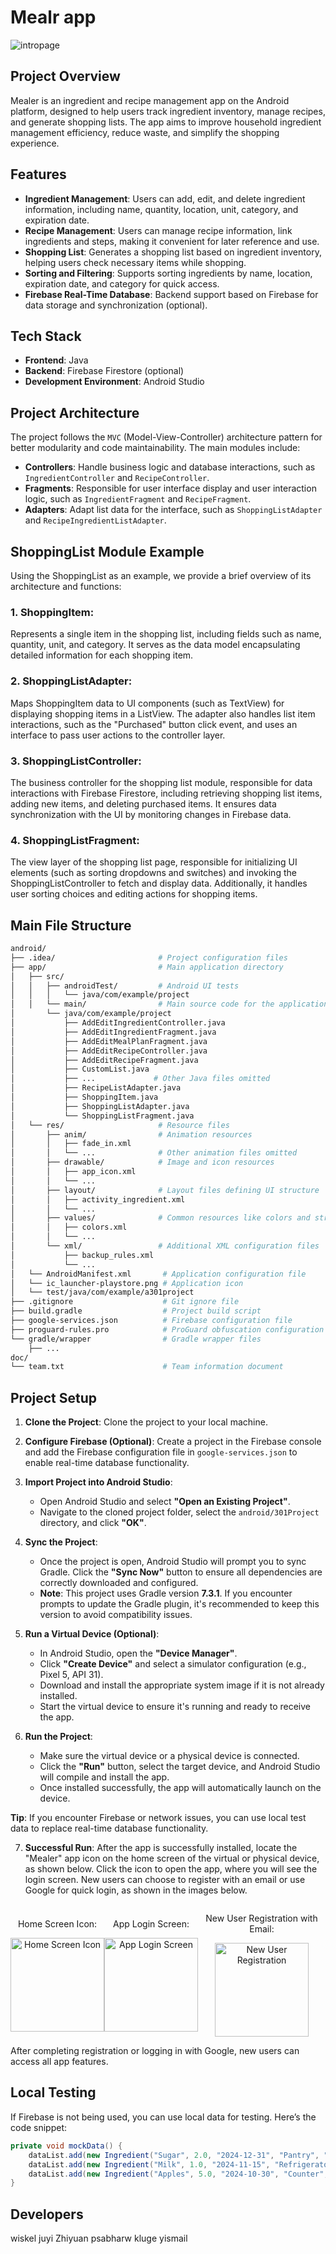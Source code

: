 # Mealr app

![intropage](./demo_img/intropage.png)

## Project Overview

Mealer is an ingredient and recipe management app on the Android platform, designed to help users track ingredient inventory, manage recipes, and generate shopping lists. The app aims to improve household ingredient management efficiency, reduce waste, and simplify the shopping experience.

## Features

- **Ingredient Management**: Users can add, edit, and delete ingredient information, including name, quantity, location, unit, category, and expiration date.
- **Recipe Management**: Users can manage recipe information, link ingredients and steps, making it convenient for later reference and use.
- **Shopping List**: Generates a shopping list based on ingredient inventory, helping users check necessary items while shopping.
- **Sorting and Filtering**: Supports sorting ingredients by name, location, expiration date, and category for quick access.
- **Firebase Real-Time Database**: Backend support based on Firebase for data storage and synchronization (optional).

## Tech Stack

- **Frontend**: Java
- **Backend**: Firebase Firestore (optional)
- **Development Environment**: Android Studio

## Project Architecture

The project follows the `MVC` (Model-View-Controller) architecture pattern for better modularity and code maintainability. The main modules include:

- **Controllers**: Handle business logic and database interactions, such as `IngredientController` and `RecipeController`.
- **Fragments**: Responsible for user interface display and user interaction logic, such as `IngredientFragment` and `RecipeFragment`.
- **Adapters**: Adapt list data for the interface, such as `ShoppingListAdapter` and `RecipeIngredientListAdapter`.

## ShoppingList Module Example

Using the ShoppingList as an example, we provide a brief overview of its architecture and functions:

### 1. ShoppingItem:

Represents a single item in the shopping list, including fields such as name, quantity, unit, and category. It serves as the data model encapsulating detailed information for each shopping item.

### 2. ShoppingListAdapter:

Maps ShoppingItem data to UI components (such as TextView) for displaying shopping items in a ListView. The adapter also handles list item interactions, such as the "Purchased" button click event, and uses an interface to pass user actions to the controller layer.

### 3. ShoppingListController:

The business controller for the shopping list module, responsible for data interactions with Firebase Firestore, including retrieving shopping list items, adding new items, and deleting purchased items. It ensures data synchronization with the UI by monitoring changes in Firebase data.

### 4. ShoppingListFragment:

The view layer of the shopping list page, responsible for initializing UI elements (such as sorting dropdowns and switches) and invoking the ShoppingListController to fetch and display data. Additionally, it handles user sorting choices and editing actions for shopping items.

## Main File Structure

```sh
android/
├── .idea/                       # Project configuration files
├── app/                         # Main application directory
│   ├── src/
│   │   ├── androidTest/         # Android UI tests
│   │   │   └── java/com/example/project
│   │   └── main/                # Main source code for the application
│       └── java/com/example/project
│           ├── AddEditIngredientController.java
│           ├── AddEditIngredientFragment.java
│           ├── AddEditMealPlanFragment.java
│           ├── AddEditRecipeController.java
│           ├── AddEditRecipeFragment.java
│           ├── CustomList.java
│           ├── ...             # Other Java files omitted
│           ├── RecipeListAdapter.java
│           ├── ShoppingItem.java
│           ├── ShoppingListAdapter.java
│           └── ShoppingListFragment.java
│   └── res/                     # Resource files
│       ├── anim/                # Animation resources
│       │   ├── fade_in.xml
│       │   └── ...              # Other animation files omitted
│       ├── drawable/            # Image and icon resources
│       │   ├── app_icon.xml
│       │   └── ...
│       ├── layout/              # Layout files defining UI structure
│       │   ├── activity_ingredient.xml
│       │   └── ...
│       ├── values/              # Common resources like colors and strings
│       │   ├── colors.xml
│       │   └── ...
│       └── xml/                 # Additional XML configuration files
│           ├── backup_rules.xml
│           └── ...
│   └── AndroidManifest.xml       # Application configuration file
│   └── ic_launcher-playstore.png # Application icon
│   └── test/java/com/example/a301project
├── .gitignore                    # Git ignore file
├── build.gradle                  # Project build script
├── google-services.json          # Firebase configuration file
├── proguard-rules.pro            # ProGuard obfuscation configuration
└── gradle/wrapper                # Gradle wrapper files
    ├── ...
doc/
└── team.txt                      # Team information document
```

## Project Setup

1. **Clone the Project**: Clone the project to your local machine.

2. **Configure Firebase (Optional)**: Create a project in the Firebase console and add the Firebase configuration file in `google-services.json` to enable real-time database functionality.

3. **Import Project into Android Studio**:

   - Open Android Studio and select **"Open an Existing Project"**.
   - Navigate to the cloned project folder, select the `android/301Project` directory, and click **"OK"**.

4. **Sync the Project**:

   - Once the project is open, Android Studio will prompt you to sync Gradle. Click the **"Sync Now"** button to ensure all dependencies are correctly downloaded and configured.
   - **Note**: This project uses Gradle version **7.3.1**. If you encounter prompts to update the Gradle plugin, it's recommended to keep this version to avoid compatibility issues.

5. **Run a Virtual Device (Optional)**:

   - In Android Studio, open the **"Device Manager"**.
   - Click **"Create Device"** and select a simulator configuration (e.g., Pixel 5, API 31).
   - Download and install the appropriate system image if it is not already installed.
   - Start the virtual device to ensure it's running and ready to receive the app.

6. **Run the Project**:
   - Make sure the virtual device or a physical device is connected.
   - Click the **"Run"** button, select the target device, and Android Studio will compile and install the app.
   - Once installed successfully, the app will automatically launch on the device.

**Tip**: If you encounter Firebase or network issues, you can use local test data to replace real-time database functionality.

7. **Successful Run**: After the app is successfully installed, locate the "Mealer" app icon on the home screen of the virtual or physical device, as shown below. Click the icon to open the app, where you will see the login screen. New users can choose to register with an email or use Google for quick login, as shown in the images below.

<div style="display: flex; align-items: center; justify-content: space-around;">
    <div style="text-align: center;">
        <p>Home Screen Icon:</p>
        <img src="./demo_img/phonescreen.png" alt="Home Screen Icon" width="150"/>
    </div>
    <div style="text-align: center;">
        <p>App Login Screen:</p>
        <img src="./demo_img/inside.png" alt="App Login Screen" width="150"/>
    </div>
    <div style="text-align: center;">
        <p>New User Registration with Email:</p>
        <img src="./demo_img/password.png" alt="New User Registration" width="150"/>
    </div>
</div>

After completing registration or logging in with Google, new users can access all app features.

## Local Testing

If Firebase is not being used, you can use local data for testing. Here’s the code snippet:

```java
private void mockData() {
    dataList.add(new Ingredient("Sugar", 2.0, "2024-12-31", "Pantry", "Kg", "Food"));
    dataList.add(new Ingredient("Milk", 1.0, "2024-11-15", "Refrigerator", "L", "Dairy"));
    dataList.add(new Ingredient("Apples", 5.0, "2024-10-30", "Counter", "Unit", "Fruit"));
}
```

## Developers

wiskel
juyi
Zhiyuan
psabharw
kluge
yismail
